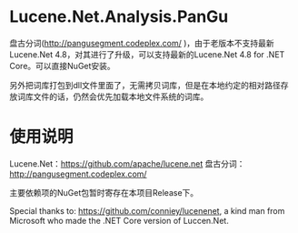 Lucene.Net.Analysis.PanGu
=========================

盘古分词(http://pangusegment.codeplex.com/ )，由于老版本不支持最新Lucene.Net 4.8，对其进行了升级，可以支持最新的Lucene.Net 4.8 for .NET Core。可以直接NuGet安装。

另外把词库打包到dll文件里面了，无需拷贝词库，但是在本地约定的相对路径存放词库文件的话，仍然会优先加载本地文件系统的词库。

使用说明
=========================

Lucene.Net：https://github.com/apache/lucene.net
盘古分词：http://pangusegment.codeplex.com/ 

主要依赖项的NuGet包暂时寄存在本项目Release下。

Special thanks to: https://github.com/conniey/lucenenet, a kind man from Microsoft who made the .NET Core version of Luccen.Net.